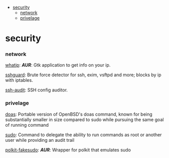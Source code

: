 - [security](#security)
    - [network](#network)
    - [privelage](#privelage)

# security

### network

[whatip](https://aur.archlinux.org/packages/whatip/): ***AUR***: Gtk application to get info on your  ip.

[sshguard](https://archlinux.org/packages/extra/x86_64/sshguard/): Brute force detector for ssh, exim, vsftpd and more; blocks by ip with iptables.

[ssh-audit](https://archlinux.org/packages/extra/any/ssh-audit/): SSH config auditor.

### privelage

[doas](https://archlinux.org/packages/extra/x86_64/opendoas/): Portable version of OpenBSD's doas command, known for being substantially smaller in size compared to sudo while pursuing the same goal of running command

[sudo](https://archlinux.org/packages/core/x86_64/sudo/): Command to delegate the ability to run commands as root or another user while providing an audit trail

[polkit-fakesudo](https://aur.archlinux.org/packages/polkit-fakesudo): ***AUR***: Wrapper for polkit that emulates sudo
